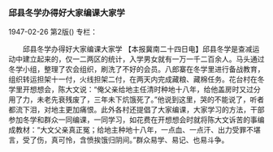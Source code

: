 ### 邱县冬学办得好大家编课大家学

1947-02-26
第2版()
专栏：

　　邱县冬学办得好大家编课大家学
    【本报冀南二十四日电】邱县冬学是查减运动中建立起来的，仅一二两区的统计，入学男女就有一万一千二百余人。马头通过冬学小组，整理了农会组织，刷洗了不好的会员。八郎寨在冬学里进行备战教育，组织转运担架十一付，火线担架二付，在两天内完成藏粮、藏棉任务。花台村在冬学里开想想会，陈大文说：“俺父亲给地主任清时种地十八年，给他盖房时又过分用了力，未老先衰残废了，三年未下炕饿死了。”他说到这里，哭的不能说了，听者都流下泪，对地主更加痛恨。此外各村还提倡了大家编课，大家学习的方法，干部参加冬学和群众一同编课，一同学习，如花费在开想想会时就将陈大文诉苦的事编成教材：“大文父亲真正冤；给地主种地十八年，一点血、一点汗、出力受罪不堪言，受了伤，真可怜，含愤挨饿归阴间。”群众易学、易记、也易斗争。
